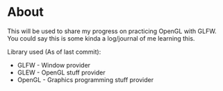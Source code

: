 # About
This will be used to share my progress on practicing OpenGL with GLFW. <br>
You could say this is some kinda a log/journal of me learning this.

Library used (As of last commit):
- GLFW - Window provider
- GLEW - OpenGL stuff provider
- OpenGL - Graphics programming stuff provider
